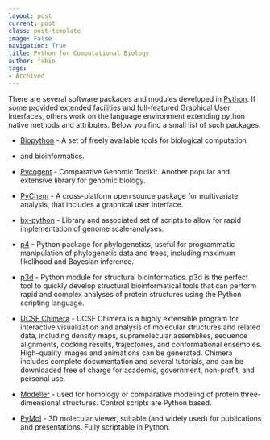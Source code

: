 ```yaml
---
layout: post
current: post
class: post-template
image: False
navigation: True
title: Python for Computational Biology
author: fabio
tags:
- Archived
---
```


There are several software packages and modules developed in [Python](http://www.python.org/). If some provided
extended facilities and full-featured Graphical User Interfaces, others work on the language environment extending 
python native methods and attributes. Below you find a small list of such packages.  

* [Biopython](http://biopython.org/wiki/Main_Page) - A set of freely available tools for biological computation 
* and bioinformatics.

* [Pycogent](http://pycogent.sourceforge.net/) - Comparative Genomic Toolkit. Another popular and extensive library
for genomic biology.

* [PyChem](http://pychem.sourceforge.net/) - A cross-platform open source package for multivariate analysis, 
that includes a graphical user interface.

* [bx-python](https://bitbucket.org/james_taylor/bx-python/wiki/Home) - Library and associated set of scripts to 
allow for rapid implementation of genome scale-analyses.

* [p4](http://www.bmnh.org/web_users/pf/p4.html) - Python package for phylogenetics, useful for programmatic 
manipulation of phylogenetic data and trees, including maximum likelihood and Bayesian inference.

* [p3d](http://p3d.fufezan.net/) - Python module for structural bioinformatics. p3d is the perfect tool to quickly 
develop structural bioinformatical tools that can perform rapid and complex analyses of protein structures using 
 the Python scripting language.

* [UCSF Chimera](http://www.cgl.ucsf.edu/chimera/) - UCSF Chimera is a highly extensible program for interactive 
visualization and analysis of molecular structures and related data, including density maps, supramolecular 
assemblies, sequence alignments, docking results, trajectories, and conformational ensembles. High-quality 
images and animations can be generated. Chimera includes complete documentation and several tutorials, and 
can be downloaded free of charge for academic, government, non-profit, and personal use.

* [Modeller](http://salilab.org/modeller/) - used for homology or comparative modeling of protein 
three-dimensional structures. Control scripts are Python based.

* [PyMol](http://www.pymol.org/) - 3D molecular viewer, suitable (and widely used) for publications and
presentations. Fully scriptable in Python.
